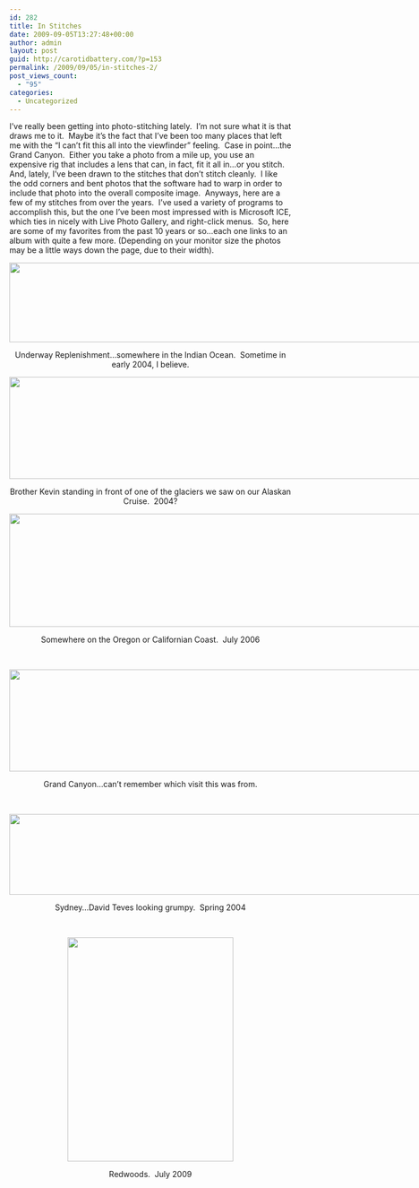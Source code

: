 ```yaml
---
id: 282
title: In Stitches
date: 2009-09-05T13:27:48+00:00
author: admin
layout: post
guid: http://carotidbattery.com/?p=153
permalink: /2009/09/05/in-stitches-2/
post_views_count:
  - "95"
categories:
  - Uncategorized
---
```

 <p>I’ve really been getting into photo-stitching lately.  I’m not sure what it is that draws me to it.  Maybe it’s the fact that I’ve been too many places that left me with the “I can’t fit this all into the viewfinder” feeling.  Case in point…the Grand Canyon.  Either you take a photo from a mile up, you use an expensive rig that includes a lens that can, in fact, fit it all in…or you stitch.  And, lately, I’ve been drawn to the stitches that don’t stitch cleanly.  I like the odd corners and bent photos that the software had to warp in order to include that photo into the overall composite image.  Anyways, here are a few of my stitches from over the years.  I’ve used a variety of programs to accomplish this, but the one I’ve been most impressed with is Microsoft ICE, which ties in nicely with Live Photo Gallery, and right-click menus.  So, here are some of my favorites from the past 10 years or so…each one links to an album with quite a few more. (Depending on your monitor size the photos may be a little ways down the page, due to their width).<br /> </p> <div class="wlWriterEditableSmartContent" id="scid:51CF81A4-8F44-4a2c-8837-198C090B9994:3725e086-001a-4d16-9a68-06ee62e9a03f" style="padding: 0px; width: 800px; display: block; float: none; margin-left: auto; margin-right: auto;"> <p><a atomicselection="true" href="http://picasaweb.google.com/briankgalloway/Stitches?authkey=Gv1sRgCOvLp8nBi92K\_gE"><img height="142" width="800" src="http://lh3.ggpht.com/\_gNb0\_qqamzE/SouRTjz5FHI/AAAAAAAAEMU/1u7cr\_LQZqg/s800/Deployment%20%20Unrep.jpg" style="border: 2px none ;" alt="" /></a></p> </div> <p align="center">Underway Replenishment…somewhere in the Indian Ocean.  Sometime in early 2004, I believe.</p> <div class="wlWriterEditableSmartContent" id="scid:51CF81A4-8F44-4a2c-8837-198C090B9994:fc0867e4-eee5-40ec-bb93-813b70b4fc4c" style="padding: 0px; width: 800px; display: block; float: none; margin-left: auto; margin-right: auto;"> <p><a atomicselection="true" href="http://picasaweb.google.com/briankgalloway/Stitches?authkey=Gv1sRgCOvLp8nBi92K\_gE"><img height="182" width="800" src="http://lh3.ggpht.com/\_gNb0\_qqamzE/SouRWkvNIKI/AAAAAAAAEM0/KemtESMNhd8/s800/Glacier%201.jpg" style="border: 2px none ;" alt="" /></a></p> </div> <p align="center">Brother Kevin standing in front of one of the glaciers we saw on our Alaskan Cruise.  2004?</p> <div class="wlWriterEditableSmartContent" id="scid:51CF81A4-8F44-4a2c-8837-198C090B9994:84de9df1-f010-43a8-a846-48e5f172db7c" style="padding: 0px; width: 800px; display: block; float: none; margin-left: auto; margin-right: auto;"> <p><a atomicselection="true" href="http:/ /picasaweb.google.com/briankgalloway/Stitches?authkey=Gv1sRgCOvLp8nBi92K\_gE"><img height="202" width="800" src="http://lh5.ggpht.com/\_gNb0\_qqamzE/SouRXh9rTlI/AAAAAAAAEM8/Cl34t1qbhPY/s800/Monterey%20Beach2.jpg" style="border: 2px none ;" alt="" /></a></p> </div> <p align="center">Somewhere on the Oregon or Californian Coast.  July 2006 <br /> </p> <p> </p> <div class="wlWriterEditableSmartContent" id="scid:51CF81A4-8F44-4a2c-8837-198C090B9994:379243f4-6831-4f66-95fd-331e63134eef" style="padding: 0px; width: 800px; display: block; float: none; margin-left: auto; margin-right: auto;"> <p><a atomicselection="true" href="http://picasaweb.google.com/briankgalloway/Stitches?authkey=Gv1sRgCOvLp8nBi92K\_gE"><img height="182" width="800" src="http://lh4.ggpht.com/\_gNb0\_qqamzE/SouRjUILk5I/AAAAAAAAEOE/84q-DjaGg40/s800/IMGP6257\_stitch.jpg" style="border: 2px none ;" alt="" /></a></p> </div> <p align="center">Grand Canyon…can’t remember which visit this was from.</p> <p> </p> <div class="wlWriterEditableSmartContent" id="scid:51CF81A4-8F44-4a2c-8837-198C090B9994:f7ec4408-63eb-4999-ae4e-9e568745315b" style="padding: 0px; width: 800px; display: block; float: none; margin-left: auto; margin-right: auto;"> <p><a atomicselection="true" href="http://picasaweb.google.com/briankgalloway/Stitches?authkey=Gv1sRgCOvLp8nBi92K\_gE"><img height="144" width="800" src="http://lh3.ggpht.com/\_gNb0\_qqamzE/SouRkrSRcGI/AAAAAAAAEOM/61w\_d8tSknE/s800/2004-03-12%20011\_stitch.jpg" style="border: 2px none ;" alt="" /></a></p> </div> <p align="center">Sydney…David Teves looking grumpy.  Spring 2004</p> <p> </p> <div class="wlWriterEditableSmartContent" id="scid:51CF81A4-8F44-4a2c-8837-198C090B9994:ab97cafd-85da-4018-88d1-242694740222" style="padding: 0px; width: 296px; display: block; float: none; margin-left: auto; margin-right: auto;"> <p><a atomicselection="true" href="http://picasaweb.google.com/briankgalloway/Stitches?authkey=Gv1sRgCOvLp8nBi92K\_gE"><img height="400" width="296" src="http://lh6.ggpht.com/\_gNb0\_qqamzE/So uRi3q7kNI/AAAAAAAAEOA/3vObrXWIB2c/s400/IMG\_3651\_stitch.jpg" style="border: 2px none ;" alt="" /></a></p> </div> <p align="center">Redwoods.  July 2009</p>